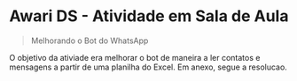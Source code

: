 # Awari DS - Atividade em Sala de Aula
> Melhorando o Bot do WhatsApp

O objetivo da ativiade era melhorar o bot de maneira a ler contatos e mensagens a partir de uma planilha do Excel. Em anexo, segue a resolucao.
